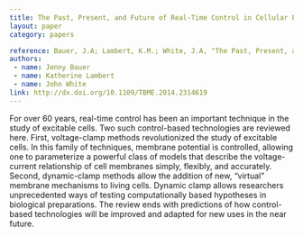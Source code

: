 ```yaml
---
title: The Past, Present, and Future of Real-Time Control in Cellular Electrophysiology
layout: paper
category: papers

reference: Bauer, J.A; Lambert, K.M.; White, J.A, "The Past, Present, and Future of Real-Time Control in Cellular Electrophysiology," Biomedical Engineering, IEEE Transactions on , vol.61, no.5, pp.1448,1456, May 2014
authors: 
 - name: Jenny Bauer
 - name: Katherine Lambert
 - name: John White
link: http://dx.doi.org/10.1109/TBME.2014.2314619
---
```


For over 60 years, real-time control has been an important technique in the study of excitable cells. Two such control-based technologies are reviewed here. First, voltage-clamp methods revolutionized the study of excitable cells. In this family of techniques, membrane potential is controlled, allowing one to parameterize a powerful class of models that describe the voltage-current relationship of cell membranes simply, flexibly, and accurately. Second, dynamic-clamp methods allow the addition of new, “virtual” membrane mechanisms to living cells. Dynamic clamp allows researchers unprecedented ways of testing computationally based hypotheses in biological preparations. The review ends with predictions of how control-based technologies will be improved and adapted for new uses in the near future.
